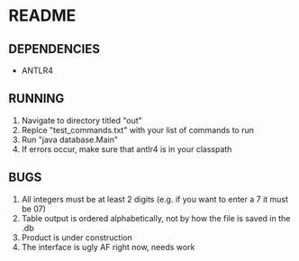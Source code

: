 # README  
## DEPENDENCIES  
* ANTLR4

## RUNNING  
1. Navigate to directory titled "out"  
2. Replce "test_commands.txt" with your list of commands to run  
3. Run "java database.Main"  
4. If errors occur, make sure that antlr4 is in your classpath  
  
## BUGS  
1. All integers must be at least 2 digits (e.g. if you want to enter a 7 it must be 07)  
2. Table output is ordered alphabetically, not by how the file is saved in the .db  
3. Product is under construction  
4. The interface is ugly AF right now, needs work  
